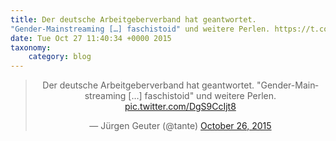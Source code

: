 ```yaml
---
title: Der deutsche Arbeitgeberverband hat geantwortet. 
"Gender-Mainstreaming […] faschistoid" und weitere Perlen. https://t.co/DgS9CcIjt8
date: Tue Oct 27 11:40:34 +0000 2015
taxonomy:
    category: blog
---
```

<blockquote class="twitter-tweet" align="center" width="350"><p lang="de" dir="ltr">Der deutsche Arbeitgeberverband hat geantwortet. &#10;&quot;Gender-Mainstreaming […] faschistoid&quot; und weitere Perlen. <a href="https://t.co/DgS9CcIjt8">pic.twitter.com/DgS9CcIjt8</a></p>&mdash; Jürgen Geuter (@tante) <a href="https://twitter.com/tante/status/658695340795760641">October 26, 2015</a></blockquote>
